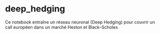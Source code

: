# deep_hedging
Ce notebook entraîne un réseau neuronal (Deep Hedging) pour couvrir un call européen dans un marché Heston et  Black–Scholes
